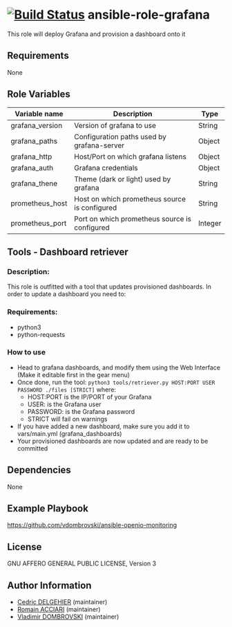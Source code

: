 [![Build Status](https://travis-ci.org/open-io/ansible-role-openio-grafana.svg?branch=master)](https://travis-ci.org/open-io/ansible-role-openio-grafana)
ansible-role-grafana
=========

This role will deploy Grafana and provision a dashboard onto it

Requirements
------------

None

Role Variables
--------------

| Variable name   | Description                                   | Type    |
| --------------- | --------------------------------------------- | ------- |
| grafana_version | Version of grafana to use                     | String  |
| grafana_paths   | Configuration paths used by grafana-server    | Object  |
| grafana_http    | Host/Port on which grafana listens            | Object  |
| grafana_auth    | Grafana credentials                           | Object  |
| grafana_thene   | Theme (dark or light) used by grafana         | String  |
| prometheus_host | Host on which prometheus source is configured | String  |
| prometheus_port | Port on which prometheus source is configured | Integer |


Tools - Dashboard retriever
-----

### Description:

This role is outfitted with a tool that updates provisioned dashboards. In order to update a dashboard you need to:

### Requirements:

- python3
- python-requests

### How to use

- Head to grafana dashboards, and modify them using the Web Interface (Make it editable first in the gear menu)
- Once done, run the tool: `python3 tools/retriever.py HOST:PORT USER PASSWORD ./files [STRICT]` where:
    - HOST:PORT is the IP/PORT of your Grafana
    - USER: is the Grafana user
    - PASSWORD: is the Grafana password
    - STRICT will fail on warnings
- If you have added a new dashboard, make sure you add it to vars/main.yml (grafana_dashboards)
- Your provisioned dashboards are now updated and are ready to be committed

Dependencies
------------

None

Example Playbook
----------------

https://github.com/vdombrovski/ansible-openio-monitoring

License
-------

GNU AFFERO GENERAL PUBLIC LICENSE, Version 3

Author Information
------------------

- [Cedric DELGEHIER](https://github.com/cdelgehier) (maintainer)
- [Romain ACCIARI](https://github.com/racciari) (maintainer)
- [Vladimir DOMBROVSKI](https://github.com/vdombrovski) (maintainer)
